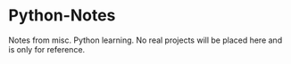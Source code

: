 # Python-Notes
Notes from misc. Python learning. No real projects will be placed here and is only for reference.
